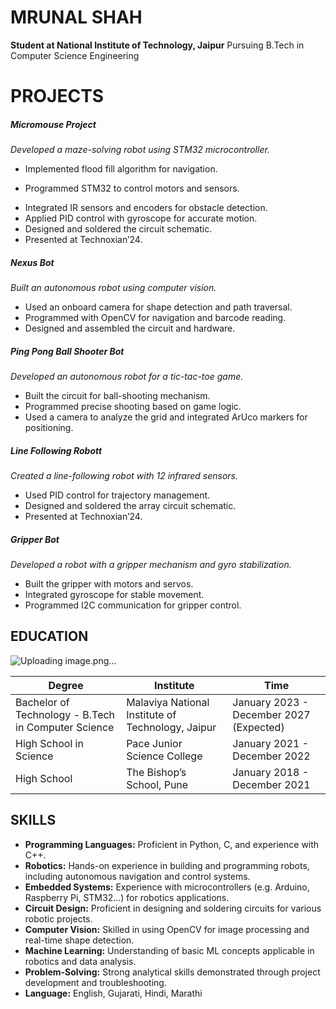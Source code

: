 # **MRUNAL SHAH**
**Student at National Institute of Technology, Jaipur**
Pursuing B.Tech in Computer Science Engineering
# **PROJECTS**
##### **Micromouse Project**
_Developed a maze-solving robot using STM32 microcontroller._
- Implemented flood fill algorithm for navigation.
* Programmed STM32 to control motors and sensors.
+ Integrated IR sensors and encoders for obstacle detection.
+ Applied PID control with gyroscope for accurate motion.
+ Designed and soldered the circuit schematic.
+ Presented at Technoxian’24.
##### **Nexus Bot**
_Built an autonomous robot using computer vision._
- Used an onboard camera for shape detection and path traversal.
- Programmed with OpenCV for navigation and barcode reading.
- Designed and assembled the circuit and hardware.
##### **Ping Pong Ball Shooter Bot**
_Developed an autonomous robot for a tic-tac-toe game._
- Built the circuit for ball-shooting mechanism.
- Programmed precise shooting based on game logic.
- Used a camera to analyze the grid and integrated ArUco markers for positioning.
##### **Line Following Robott**
_Created a line-following robot with 12 infrared sensors._
- Used PID control for trajectory management.
- Designed and soldered the array circuit schematic.
- Presented at Technoxian’24.
##### **Gripper Bot**
_Developed a robot with a gripper mechanism and gyro stabilization._
- Built the gripper with motors and servos.
- Integrated gyroscope for stable movement.
- Programmed I2C communication for gripper control.
## **EDUCATION**
![Uploading image.png…]()

| Degree  | Institute |Time |
| --- | --- |---|
| Bachelor of Technology - B.Tech in Computer Science | Malaviya National Institute of Technology, Jaipur  |January 2023 - December 2027 (Expected)  |
| High School in Science  | Pace Junior Science College  |January 2021 - December 2022  |
| High School | The Bishop’s School, Pune |January 2018 - December 2021  |
## **SKILLS**
- **Programming Languages:** Proficient in Python, C, and experience with C++.
- **Robotics:** Hands-on experience in building and programming robots, including autonomous navigation and control systems.
- **Embedded Systems:** Experience with microcontrollers (e.g. Arduino, Raspberry Pi, STM32...) for robotics applications.
- **Circuit Design:** Proficient in designing and soldering circuits for various robotic projects.
- **Computer Vision:** Skilled in using OpenCV for image processing and real-time shape detection.
- **Machine Learning:** Understanding of basic ML concepts applicable in robotics and data analysis.
- **Problem-Solving:** Strong analytical skills demonstrated through project development and troubleshooting.
- **Language:** English, Gujarati, Hindi, Marathi
